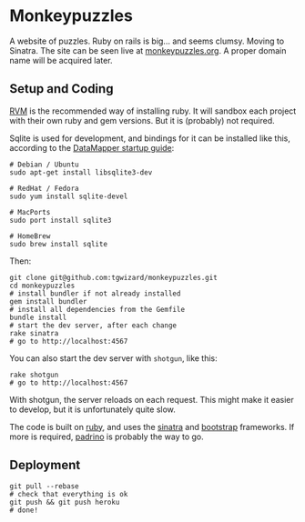 # Monkeypuzzles

A website of puzzles. Ruby on rails is big... and seems clumsy. Moving to
Sinatra. The site can be seen live at
[monkeypuzzles.org](http://monkeypuzzles.org).  A proper
domain name will be acquired later.

## Setup and Coding

[RVM](https://rvm.io/) is the recommended way of installing ruby. It will
sandbox each project with their own ruby and gem versions. But it is (probably)
not required.

Sqlite is used for development, and bindings for it can be installed like this,
according to the [DataMapper startup
guide](http://datamapper.org/getting-started.html):

	# Debian / Ubuntu
	sudo apt-get install libsqlite3-dev

	# RedHat / Fedora
	sudo yum install sqlite-devel

	# MacPorts
	sudo port install sqlite3

	# HomeBrew
	sudo brew install sqlite

Then:

	git clone git@github.com:tgwizard/monkeypuzzles.git
	cd monkeypuzzles
	# install bundler if not already installed
	gem install bundler
	# install all dependencies from the Gemfile
	bundle install
	# start the dev server, after each change
	rake sinatra
	# go to http://localhost:4567

You can also start the dev server with `shotgun`, like this:

	rake shotgun
	# go to http://localhost:4567

With shotgun, the server reloads on each request. This might make it easier to
develop, but it is unfortunately quite slow.

The code is built on [ruby](http://www.ruby-lang.org/en/), and uses the
[sinatra](http://sinatrarb.com) and
[bootstrap](http://twitter.github.com/bootstrap) frameworks. If more is
required, [padrino](http://www.padrinorb.com/) is probably the way to go.

## Deployment

	git pull --rebase
	# check that everything is ok
	git push && git push heroku
	# done!
